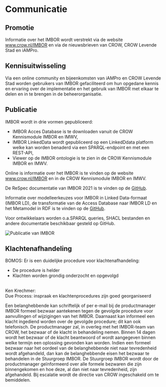 # Communicatie

## Promotie
Informatie over het IMBOR wordt verstrekt via de website www.crow.nl/IMBOR en via de nieuwsbrieven van CROW, CROW Levende Stad en iAMPro.

## Kennisuitwisseling
Via een online community en bijeenkomsten van iAMPro en CROW Levende Stad worden  gebruikers van IMBOR gefaciliteerd om hun opgedane kennis en ervaring over de implementatie en het gebruik van IMBOR met elkaar te delen en in te brengen in de beheerorganisatie.

## Publicatie
IMBOR wordt in drie vormen gepubliceerd:
* IMBOR Acces Database is te downloaden vanuit de CROW Kennismodule IMBOR en IMWV,
* IMBOR LinkedData wordt gepubliceerd op een LinkedDdata platform welke kan worden benaderd via een SPARQL-endpoint en met een REST-API,
* Viewer op de IMBOR ontologie is te zien in de CROW Kennismodule IMBOR en IMWV.

Online is informatie over het IMBOR is te vinden op de website www.crow.nl/IMBOR en in de CROW Kennismodule IMBOR en IMWV.

De ReSpec documentatie van IMBOR 2021 is te vinden op de [GitHub](https://docs.crow.nl/imbor-2021/imbor-2021/). 

Informatie over modelleerkeuzes voor IMBOR in Linked Data-formaat (IMBOR LD), de transformatie van de Access Database naar IMBOR LD en het Metamodel in RDF is te vinden op de [GitHub](https://github.com/Stichting-CROW/imbor/). 

Voor ontwikkelaars worden o.a.SPARQL queries, SHACL bestanden en andere documentatie beschikbaar gesteld op GitHub. 

![Publicatie van IMBOR](./hoofdstukken/media/publicatie,png "Publicatie van IMBOR")

## Klachtenafhandeling

<aside class="note" title="Eisen">
<br:>
BOMOS: Er is een duidelijke procedure voor klachtenafhandeling:
<ul><li>De procedure is helder</li>
<li>Klachten worden grondig onderzocht en opgevolgd</li></ul>
<br>Ken Krechmer:<br>
Due Process: inspraak en klachtenprocedures zijn goed georganiseerd
</aside>


Een belanghebbende kan schriftelijk of per e-mail bij de productmanager IMBOR formeel bezwaar aantekenen tegen de gevolgde procedure voor aanvullingen of wijzigingen van het IMBOR. Daarnaast kan informeel een klacht ingediend worden over de gevolgde procedure; dit kan ook telefonisch. 
De productmanager zal, in overleg met het IMBOR-team van CROW, het bezwaar of de klacht in behandeling nemen. Binnen 14 dagen wordt het bezwaar of de klacht beantwoord of wordt aangegeven binnen welke termijn een oplossing gevonden kan worden. 
Indien een formeel bezwaar naar het oordeel van de belanghebbende niet naar tevredenheid wordt afgehandeld, dan kan de belanghebbende eisen het bezwaar te behandelen in de Stuurgroep IMBOR. De Stuurgroep IMBOR wordt door de productmanager geïnformeerd over alle formele bezwaren die zijn binnengekomen en hoe deze, al dan niet naar tevredenheid, zijn afgehandeld.
Bij escalatie wordt de directie van CROW ingeschakeld om te bemiddelen.


